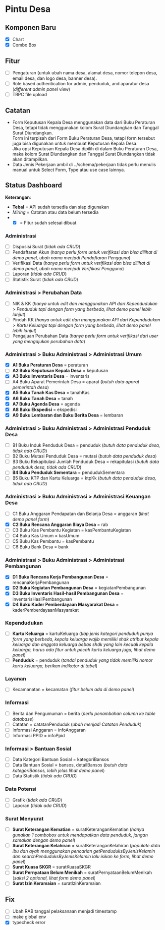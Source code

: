 # Pintu Desa

## Komponen Baru

- [x] Chart
- [x] Combo Box

## Fitur

- [ ] Pengaturan (untuk ubah nama desa, alamat desa, nomor telepon desa, email
      desa, dan logo desa, banner desa).
- [ ] Role based authentication for admin, penduduk, and aparatur desa
      (_different admin panel view_)
- [ ] TRPC file upload

## Catatan

- Form Keputusan Kepala Desa menggunakan data dari Buku Peraturan Desa, tetapi
  tidak menggunakan kolom Surat Diundangkan dan Tanggal Surat Diundangkan.  
  Form ini terpisah dari Form Buku Peraturan Desa, tetapi form tersebut juga
  bisa digunakan untuk membuat Keputusan Kepala Desa.  
  Jika opsi Keputusan Kepala Desa dipilih di dalam Buku Peraturan Desa, maka
  kolom Surat Diundangkan dan Tanggal Surat Diundangkan tidak akan ditampilkan.
- Data Jenis Pekerjaan ambil di ../schema/pekerjaan tidak perlu menulis manual
  untuk Select Form, Type atau use case lainnya.

## Status Dashboard

**Keterangan**:

- **Tebal** = API sudah tersedia dan siap digunakan
- _Miring_ = Catatan atau data belum tersedia
- - [x] = Fitur sudah selesai dibuat

### Administrasi

- [ ] Disposisi Surat (_tidak ada CRUD_)
- [ ] Pendaftaran Akun (_hanya perlu form untuk verifikasi dan bisa dilihat di
      demo panel, ubah nama menjadi Pendaftaran Pengguna_)
- [ ] Verifikasi Data (_hanya perlu form untuk verifikasi dan bisa dilihat di
      demo panel, ubah nama menjadi Verifikasi Pengguna_)
- [ ] Laporan (_tidak ada CRUD_)
- [ ] Statistik Surat (_tidak ada CRUD_)

### Administrasi > Perubahan Data

- [ ] NIK & KK (_hanya untuk edit dan menggunakan API dari Kependudukan >
      Penduduk tapi dengan form yang berbeda, lihat demo panel lebih lanjut_)
- [ ] Pindah KK (_hanya untuk edit dan menggunakan API dari Kependudukan > Kartu
      Keluarga tapi dengan form yang berbeda, lihat demo panel lebih lanjut_)
- [ ] Pengajuan Perubahan Data (_hanya perlu form untuk verifikasi dari user
      yang mengajukan perubahan data_)

### Administrasi > Buku Administrasi > Administrasi Umum

- [x] **A1 Buku Peraturan Desa** = peraturan
- [ ] **A2 Buku Keputusan Kepala Desa** = keputusan
- [x] **A3 Buku Inventaris Desa** = inventaris
- [ ] A4 Buku Aparat Pemerintah Desa = aparat (_butuh data aparat pemerintah
      desa_)
- [x] **A5 Buku Tanah Kas Desa** = tanahKas
- [x] **A6 Buku Tanah Desa** = tanah
- [x] **A7 Buku Agenda Desa** = agenda
- [x] **A8 Buku Ekspedisi** = ekspedisi
- [x] **A9 Buku Lembaran dan Buku Berita Desa** = lembaran

### Administrasi > Buku Administrasi > Administrasi Penduduk Desa

- [ ] B1 Buku Induk Penduduk Desa = penduduk (_butuh data penduduk desa, tidak
      ada CRUD_)
- [ ] B2 Buku Mutasi Penduduk Desa = mutasi (_butuh data penduduk desa_)
- [ ] B3 Buku Rekapitulasi Jumlah Penduduk Desa = rekapitulasi (_butuh data
      penduduk desa, tidak ada CRUD_)
- [ ] **B4 Buku Penduduk Sementara** = pendudukSementara
- [ ] B5 Buku KTP dan Kartu Keluarga = ktpKk (_butuh data penduduk desa, tidak
      ada CRUD_)

### Administrasi > Buku Administrasi > Administrasi Keuangan Desa

- [ ] C1 Buku Anggaran Pendapatan dan Belanja Desa = anggaran (_lihat demo panel
      form_)
- [x] **C2 Buku Rencana Anggaran Biaya Desa** = rab
- [ ] C3 Buku Kas Pembantu Kegiatan = kasPembantuKegiatan
- [ ] C4 Buku Kas Umum = kasUmum
- [ ] C5 Buku Kas Pembantu = kasPembantu
- [ ] C6 Buku Bank Desa = bank

### Administrasi > Buku Administrasi > Administrasi Pembangunan

- [x] **D1 Buku Rencana Kerja Pembangunan Desa** = rencanaKerjaPembangunan
- [x] **D2 Buku Kegiatan Pembangunan Desa** = kegiatanPembangunan
- [x] **D3 Buku Inventaris Hasil-hasil Pembangunan Desa** =
      inventarisHasilPembangunan
- [x] **D4 Buku Kader Pemberdayaan Masyarakat Desa** =
      kaderPemberdayaanMasyarakat

### Kependudukan

- [ ] **Kartu Keluarga** = kartuKeluarga (_tiap jenis kategori penduduk punya
      form yang berbeda, kepala keluarga wajib memiliki shdk atribut kepala
      keluarga dan anggota keluarga bebas shdk yang lain kecuali kepala
      keluarga, harus ada fitur untuk pecah kartu keluarga juga, lihat demo
      panel_)
- [ ] **Penduduk** = penduduk (_tandai penduduk yang tidak memiliki nomor kartu
      keluarga, berikan indikator di tabel_)

### Layanan

- [ ] Kecamanatan = kecamatan (_fitur belum ada di demo panel_)

### Informasi

- [ ] Berita dan Pengumuman = berita (_perlu penambahan column ke table
      database_)
- [ ] Catatan = catatanPenduduk (_ubah menjadi Catatan Penduduk_)
- [ ] Informasi Anggaran = infoAnggaran
- [ ] Informasi PPID = infoPpid

### Informasi > Bantuan Sosial

- [ ] Data Kategori Bantuan Sosial = kategoriBansos
- [ ] Data Bantuan Sosial = bansos, detailBansos (_butuh data kategoriBansos,
      lebih jelas lihat demo panel_)
- [ ] Data Statistik (_tidak ada CRUD_)

### Data Potensi

- [ ] Grafik (_tidak ada CRUD_)
- [ ] Laporan (_tidak ada CRUD_)

### Surat Menyurat

- [ ] **Surat Keterangan Kematian** = suratKeteranganKematian (_hanya gunakan 1
      combobox untuk mendapatkan data penduduk, jangan samakan dengan demo
      panel_)
- [ ] **Surat Keterangan Kelahiran** = suratKeteranganKelahiran (_populate data
      ibu dan ayah menggunakan pencarian getPenduduksByJenisKelamin dan
      searchPenduduksByJenisKelamin lalu isikan ke form, lihat demo panel_)
- [ ] **Surat Kuasa SKGR** = suratKuasaSKGR
- [ ] **Surat Pernyataan Belum Menikah** = suratPernyataanBelumMenikah (_saksi 2
      optional, lihat form demo panel_)
- [ ] **Surat Izin Keramaian** = suratIzinKeramaian

## Fix

- [ ] Ubah RAB tanggal pelaksanaan menjadi timestamp
- [ ] make global env
- [x] typecheck error
